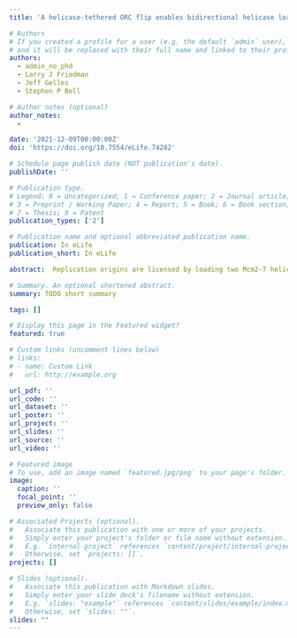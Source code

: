 ```yaml
---
title: 'A helicase-tethered ORC flip enables bidirectional helicase loading'

# Authors
# If you created a profile for a user (e.g. the default `admin` user), write the username (folder name) here
# and it will be replaced with their full name and linked to their profile.
authors:
  - admin_no_phd
  - Larry J Friedman
  - Jeff Gelles
  - Stephen P Bell

# Author notes (optional)
author_notes:
  -

date: '2021-12-09T00:00:00Z'
doi: 'https://doi.org/10.7554/eLife.74282'

# Schedule page publish date (NOT publication's date).
publishDate: ''

# Publication type.
# Legend: 0 = Uncategorized; 1 = Conference paper; 2 = Journal article;
# 3 = Preprint / Working Paper; 4 = Report; 5 = Book; 6 = Book section;
# 7 = Thesis; 8 = Patent
publication_types: ['2']

# Publication name and optional abbreviated publication name.
publication: In eLife
publication_short: In eLife

abstract:  Replication origins are licensed by loading two Mcm2-7 helicases around DNA in a head-to-head conformation poised to initiate bidirectional replication. This process requires origin–recognition complex (ORC), Cdc6, and Cdt1. Although different Cdc6 and Cdt1 molecules load each helicase, whether two ORC proteins are required is unclear. Using colocalization singlemolecule spectroscopy combined with single-molecule Förster resonance energy transfer (FRET), we investigated interactions between ORC and Mcm2-7 during helicase loading. In the large majority of events, we observed a single ORC molecule recruiting both Mcm2-7/Cdt1 complexes via similar interactions that end upon Cdt1 release. Between first- and second-helicase recruitment, a rapid change in interactions between ORC and the first Mcm2-7 occurs. Within seconds, ORC breaks the interactions mediating first Mcm2-7 recruitment, releases from its initial DNA-binding site, and forms a new interaction with the opposite face of the first Mcm2-7. This rearrangement requires release of the first Cdt1 and tethers ORC as it flips over the first Mcm2-7 to form an inverted Mcm2-7–ORC–DNA complex required for second-helicase recruitment. To ensure correct licensing, this complex is maintained until head-to-head interactions between the two helicases are formed. Our findings reconcile previous observations and reveal a highly coordinated series of events through which a single ORC molecule can load two oppositely oriented helicases.

# Summary. An optional shortened abstract.
summary: TODO short summary

tags: []

# Display this page in the Featured widget?
featured: true

# Custom links (uncomment lines below)
# links:
# - name: Custom Link
#   url: http://example.org

url_pdf: ''
url_code: ''
url_dataset: ''
url_poster: ''
url_project: ''
url_slides: ''
url_source: ''
url_video: ''

# Featured image
# To use, add an image named `featured.jpg/png` to your page's folder.
image:
  caption: ''
  focal_point: ''
  preview_only: false

# Associated Projects (optional).
#   Associate this publication with one or more of your projects.
#   Simply enter your project's folder or file name without extension.
#   E.g. `internal-project` references `content/project/internal-project/index.md`.
#   Otherwise, set `projects: []`.
projects: []

# Slides (optional).
#   Associate this publication with Markdown slides.
#   Simply enter your slide deck's filename without extension.
#   E.g. `slides: "example"` references `content/slides/example/index.md`.
#   Otherwise, set `slides: ""`.
slides: ""
---
```

